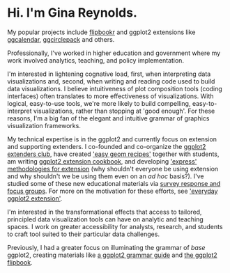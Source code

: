 # Hi. I'm Gina Reynolds.

My popular projects include [flipbookr](https://github.com/EvaMaeRey/flipbookr) and ggplot2 extensions like [ggcalendar](https://evamaerey.github.io/ggcalendar/), [ggcirclepack](https://github.com/EvaMaeRey/ggcirclepack) and others.  

Professionally, I've worked in higher education and government where my work involved analytics, teaching, and policy implementation.   

I'm interested in lightening cognative load, first, when interpreting data visualizations and, second, when writing and reading code used to build data visualizations.  I believe intuitiveness of plot composition tools (coding interfaces) often translates to more effectiveness of visualizations. With logical, easy-to-use tools, we're more likely to build compelling, easy-to-interpret visualizations, rather than stopping at 'good enough'.   For these reasons, I'm a big fan of the elegant and intuitive grammar of graphics visualization frameworks. 

My technical expertise is in the ggplot2 and currently focus on extension and supporting extenders.  I co-founded and co-organize the [ggplot2 extenders club](https://ggplot2-extenders.github.io/ggplot-extension-club/), have created ['easy geom recipes'](https://evamaerey.github.io/easy-geom-recipes/) together with students, am writing [ggplot2 extension cookbook](https://github.com/EvaMaeRey/ggplot2-extension-cookbook), and developing ['express' methodologies for extension](https://github.com/EvaMaeRey/ggexpress) (why shouldn't everyone be using extension and why shouldn't we be using them even on an *ad hoc* basis?).  I've studied some of these new educational materials via [survey response and focus groups](https://evamaerey.github.io/easy-geom-recipes/survey_results_summary.html). For more on the motivation for these efforts, see ['everyday ggplot2 extension'](https://evamaerey.github.io/everyday_ggplot2_extension/).

I'm interested in the transformational effects that access to tailored, principled data visualization tools can have on analytic and teaching spaces.  I work on greater accessibility for analysts, research, and students to craft tool suited to their particular data challenges.

Previously, I had a greater focus on illuminating the grammar of *base* ggplot2, creating materials like [a ggplot2 grammar guide](https://evamaerey.github.io/ggplot2_grammar_guide/about) and [the ggplot2 flipbook](https://evamaerey.github.io/ggplot_flipbook/ggplot_flipbook_xaringan.html#1).



